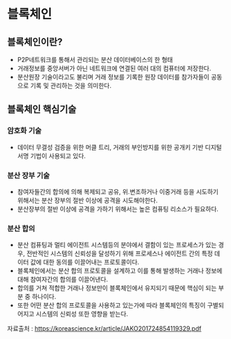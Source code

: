 # 블록체인

## 블록체인이란?
* P2P네트워크를 통해서 관리되는 분산 데이터베이스의 한 형태
* 거래정보를 중앙서버가 아닌 네트워크에 연결된 여러 대의 컴퓨터에 저장한다.
* 분산원장 기술이라고도 불리며 거래 정보를 기록한 원장 데이터를 참가자들이 공동으로 기록 및 관리하는 것을 의미한다.

## 블록체인 핵심기술

### 암호화 기술
* 데이터 무결성 검증을 위한 머클 트리, 거래의 부인방지를 위한 공개키 기반 디지털 서명 기법이 사용되고 있다.

### 분산 장부 기술
* 참여자들간의 합의에 의해 복제되고 공유, 위.변조하거나 이중거래 등을 시도하기 위해서는 분산 장부의 절반 이상에 공격을 시도해야한다.
* 분산장부의 절반 이상에 공격을 가하기 위해서는 높은 컴퓨팅 리소스가 필요하다.

### 분산 합의
* 분산 컴퓨팅과 멀티 에이전트 시스템등의 분야에서 결함이 있는 프로세스가 있는 경우, 전반적인 시스템의 신뢰성을 달성하기 위해 프로세스나 에이전트 간의 특정 데이터 값에 대한 동의를 이끌어내는 프로토콜이다.
* 블록체인에서는 분산 합의 프로토콜을 설계하고 이를 통해 발생하는 거래나 정보에 대해 참여자간의 합의를 이끌어낸다.
* 합의를 거쳐 적합한 거래나 정보만이 블록체인에서 유지되기 때문에 핵심이 되는 부분 중 하나이다. 
* 또한 어떤 분산 합의 프로토콜을 사용하고 있는가에 따라 블록체인의 특징이 구별되어지고 시스템의 신뢰성 또한 영향을 받는다.
 
자료출처 : https://koreascience.kr/article/JAKO201724854119329.pdf
